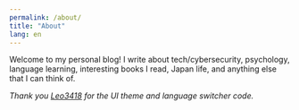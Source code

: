 ```yaml
---
permalink: /about/
title: "About"
lang: en
---
```


Welcome to my personal blog! I write about tech/cybersecurity, psychology, language learning, interesting books I read, Japan life, and anything else that I can think of.

*Thank you [Leo3418](https://github.com/Leo3418/leo3418.github.io) for the UI theme and language switcher code.*
